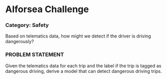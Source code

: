 # AIforsea Challenge

### Category: **Safety**

Based on telematics data, how might we detect if the driver is driving dangerously?

### PROBLEM STATEMENT

Given the telematics data for each trip and the label if the trip is tagged as dangerous driving, derive a model that can detect dangerous driving trips.
